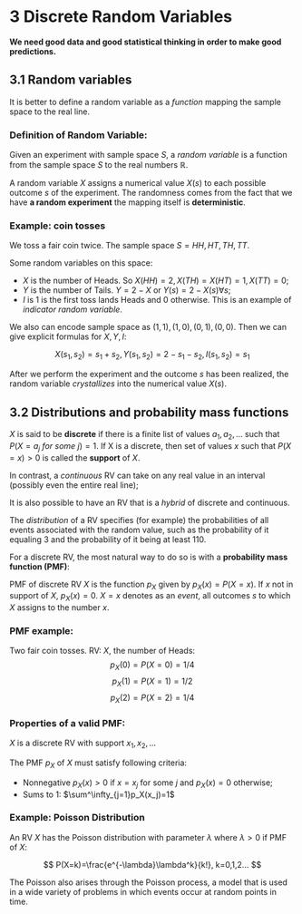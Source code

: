 # 3 Discrete Random Variables

**We need good data and good statistical thinking in order to make good predictions.**

## 3.1 Random variables

It is better to define a random variable as a *function* mapping the sample space to the real line.

### Definition of Random Variable:

Given an experiment with sample space $S$, a *random variable* is a function from the sample space $S$ to the real numbers $\mathbb{R}$.

A random variable $X$ assigns a numerical value $X(s)$ to each possible outcome $s$ of the experiment. The randomness comes from the fact that we have **a random experiment** the mapping itself is **deterministic**.

### Example: coin tosses

We toss a fair coin twice. The sample space $S={HH, HT, TH, TT}$.

Some random variables on this space:

- $X$ is the number of Heads. So $X(HH)=2,X(TH)=X(HT)=1, X(TT)=0$;
- $Y$ is the number of Tails. $Y=2-X$ or $Y(s)=2-X(s) \forall s$;
- $I$ is 1 is the first toss lands Heads and 0 otherwise. This is an example of *indicator random variable*.

We also can encode sample space as ${(1,1),(1,0),(0,1),(0,0)}$. Then we can give explicit formulas for $X,Y,I:$

$$X(s_1,s_2)=s_1+s_2,Y(s_1,s_2)=2-s_1-s_2,I(s_1,s_2)=s_1$$

After we perform the experiment and the outcome $s$ has been realized, the random variable *crystallizes* into the numerical value  $X(s)$.

## 3.2 Distributions and probability mass functions

$X$ is said to be **discrete** if there is a finite list of values $a_1, a_2, ...$ such that $P(X=a_j\ for\ some\ j)=1.$ If X is a discrete, then set of values $x$ such that $P(X=x)>0$ is called the **support** of $X$.

In contrast, a *continuous* RV can take on any real value in an interval (possibly even the entire real line);

It is also possible to have an RV that is a *hybrid* of discrete and continuous.

The *distribution* of a RV specifies (for example) the probabilities of all events associated with the random value, such as the probability of it equaling 3 and the probability of it being at least 110.

For a discrete RV, the most natural way to do so is with a **probability mass function (PMF)**:

PMF of discrete RV $X$ is the function $p_X$ given by $p_X(x)=P(X=x)$. If $x$ not in support of $X$, $p_X(x)=0$. $X=x$ denotes as an *event*, all outcomes $s$ to which $X$ assigns to the number $x$.

### PMF example:

Two fair coin tosses. RV: $X$, the number of Heads:
$$
p_X(0)=P(X=0)=1/4
$$
$$
p_X(1)=P(X=1)=1/2
$$
$$
p_X(2)=P(X=2)=1/4
$$

### Properties of a valid PMF:

$X$ is a discrete RV with support $x_1, x_2, ...$

The PMF $p_X$ of $X$ must satisfy following criteria:

* Nonnegative $p_X(x)>0$ if $x=x_j$ for some $j$ and $p_X(x)=0$ otherwise;
* Sums to 1: $\sum^\infty_{j=1}p_X(x_j)=1$

### Example: Poisson Distribution

An RV $X$ has the Poisson distribution with parameter $\lambda$ where $\lambda>0$ if PMF of $X$:

$$
P(X=k)=\frac{e^{-\lambda}\lambda^k}{k!}, k=0,1,2...
$$

The Poisson also arises through the Poisson process, a model that is used in a wide variety of problems in which events occur at random points in time.
